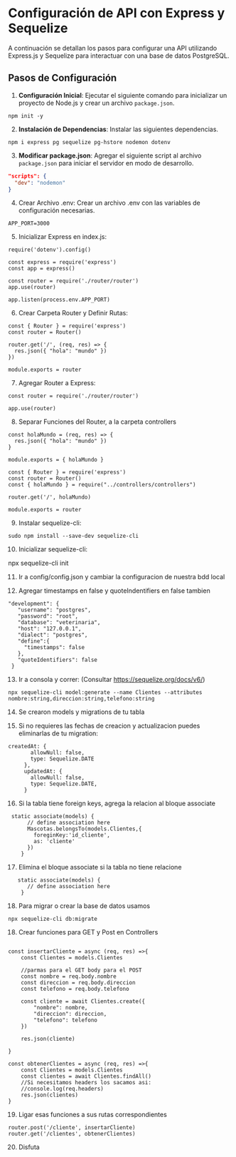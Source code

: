 # Configuración de API con Express y Sequelize

A continuación se detallan los pasos para configurar una API utilizando Express.js y Sequelize para interactuar con una base de datos PostgreSQL.

## Pasos de Configuración

1. **Configuración Inicial**: Ejecutar el siguiente comando para inicializar un proyecto de Node.js y crear un archivo `package.json`.

`npm init -y`

2. **Instalación de Dependencias**: Instalar las siguientes dependencias.

`npm i express pg sequelize pg-hstore nodemon dotenv`

3. **Modificar package.json**: Agregar el siguiente script al archivo `package.json` para iniciar el servidor en modo de desarrollo.

```json
"scripts": {
  "dev": "nodemon"
}
```

4. Crear Archivo .env: Crear un archivo .env con las variables de configuración necesarias.

`APP_PORT=3000`

5. Inicializar Express en index.js:

```
require('dotenv').config()

const express = require('express')
const app = express()

const router = require('./router/router')
app.use(router)

app.listen(process.env.APP_PORT)
```

6. Crear Carpeta Router y Definir Rutas:

```
const { Router } = require('express')
const router = Router()

router.get('/', (req, res) => {
  res.json({ "hola": "mundo" })
})

module.exports = router
```

7. Agregar Router a Express:

```
const router = require('./router/router')

app.use(router)
```

8. Separar Funciones del Router, a la carpeta controllers

```
const holaMundo = (req, res) => {
  res.json({ "hola": "mundo" })
}

module.exports = { holaMundo }
```

```
const { Router } = require('express')
const router = Router()
const { holaMundo } = require("../controllers/controllers")

router.get('/', holaMundo)

module.exports = router
```

9. Instalar sequelize-cli:

`sudo npm install --save-dev sequelize-cli`


10. Inicializar sequelize-cli:

npx sequelize-cli init

11. Ir a config/config.json y cambiar la configuracion de nuestra bdd local

12. Agregar timestamps en false y quoteIndentifiers en false tambien

 ```
 "development": {
    "username": "postgres",
    "password": "root",
    "database": "veterinaria",
    "host": "127.0.0.1",
    "dialect": "postgres",
    "define":{
      "timestamps": false
    },
    "quoteIdentifiers": false
  }
  ```

 13. Ir a consola y correr: (Consultar https://sequelize.org/docs/v6/)
 
 `npx sequelize-cli model:generate --name Clientes --attributes nombre:string,direccion:string,telefono:string`

 14. Se crearon models y migrations de tu tabla

 15. Si no requieres las fechas de creacion y actualizacion puedes eliminarlas de tu migration:
 ```
 createdAt: {
        allowNull: false,
        type: Sequelize.DATE
      },
      updatedAt: {
        allowNull: false,
        type: Sequelize.DATE,
      }
```
16. Si la tabla tiene foreign keys, agrega la relacion al bloque associate
```
 static associate(models) {
      // define association here
      Mascotas.belongsTo(models.Clientes,{
        foreginKey:'id_cliente',
        as: 'cliente'
      })
    }
```
 17. Elimina el bloque associate si la tabla no tiene relacione
```
   static associate(models) {
      // define association here
    }
```
18. Para migrar o crear la base de datos usamos

`npx sequelize-cli db:migrate`

18. Crear funciones para GET y Post en Controllers

```

const insertarCliente = async (req, res) =>{
    const Clientes = models.Clientes

    //parmas para el GET body para el POST
    const nombre = req.body.nombre
    const direccion = req.body.direccion
    const telefono = req.body.telefono

    const cliente = await Clientes.create({
        "nombre": nombre,
        "direccion": direccion,
        "telefono": telefono
    })

    res.json(cliente)

}

const obtenerClientes = async (req, res) =>{
    const Clientes = models.Clientes
    const clientes = await Clientes.findAll()
    //Si necesitamos headers los sacamos asi:
    //console.log(req.headers)
    res.json(clientes)
}

```

19. Ligar esas funciones a sus rutas correspondientes

```
router.post('/cliente', insertarCliente)
router.get('/clientes', obtenerClientes)

```

20. Disfuta